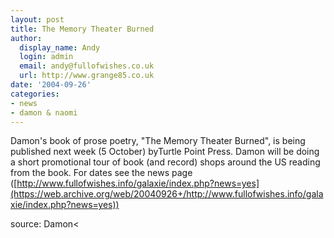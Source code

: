 ```yaml
---
layout: post
title: The Memory Theater Burned
author:
  display_name: Andy
  login: admin
  email: andy@fullofwishes.co.uk
  url: http://www.grange85.co.uk
date: '2004-09-26'
categories:
- news
- damon & naomi
---
```

Damon's book of prose poetry, "The Memory Theater Burned", is being published next week (5 October) byTurtle Point Press. Damon will be doing a short promotional tour of book (and record) shops around the US reading from the book. For dates see the news page ([http://www.fullofwishes.info/galaxie/index.php?news=yes](https://web.archive.org/web/20040926+/http://www.fullofwishes.info/galaxie/index.php?news=yes))

source: Damon<
